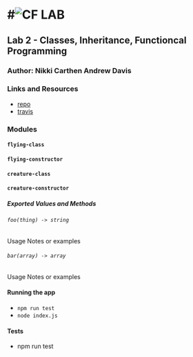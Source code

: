 #![CF](http://i.imgur.com/7v5ASc8.png) LAB
 =================================================
 
 ## Lab 2 - Classes, Inheritance, Functioncal Programming
 
 ### Author: Nikki Carthen Andrew Davis
 
 ### Links and Resources
 * [repo](https://github.com/Nikki1686/lab-2)
 * [travis](https://www.travis-ci.com/Nikki1686/lab-2)
 

 ### Modules
 #### `flying-class`
 #### `flying-constructor`
 #### `creature-class`
 #### `creature-constructor`
 ##### Exported Values and Methods
 
 ###### `foo(thing) -> string`
 Usage Notes or examples
 
 ###### `bar(array) -> array`
 Usage Notes or examples
 
 #### Running the app
 * `npm run test`
 * `node index.js`
   
 #### Tests
 * npm run test


